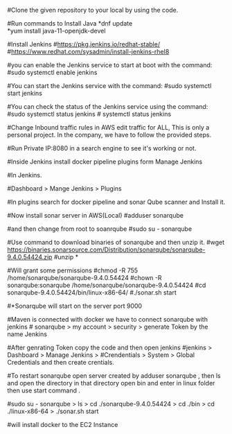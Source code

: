 #Clone the given repository to your local by using the code.

#Run commands to Install Java
    *dnf update
    <br>
    *yum install java-11-openjdk-devel

#Install Jenkins
    #https://pkg.jenkins.io/redhat-stable/
    #https://www.redhat.com/sysadmin/install-jenkins-rhel8

#you can enable the Jenkins service to start at boot with the command:
    #sudo systemctl enable jenkins

#You can start the Jenkins service with the command:
    #sudo systemctl start jenkins

#You can check the status of the Jenkins service using the command:
    #sudo systemctl status jenkins
    # systemctl status jenkins

#Change Inbound traffic rules in AWS edit traffic for ALL, This is only a personal project. In the company, we have to follow the provided steps.

#Run Private IP:8080 in a search engine to see it's working or not.

#Inside Jenkins install docker pipeline plugins form Manage Jenkins

#In Jenkins.

#Dashboard > Mange Jenkins > Plugins

#In plugins search for docker pipeline and sonar Qube scanner and Install it.

#Now install sonar server in AWS(Local)
    #adduser sonarqube

#and then change from root to  soanrqube
    #sudo su - sonarqube

#Use command to download binaries of sonarqube and then unzip it.
    #wget https://binaries.sonarsource.com/Distribution/sonarqube/sonarqube-9.4.0.54424.zip
    #unzip *

#Will grant some permissions
    #chmod -R 755 /home/sonarqube/sonarqube-9.4.0.54424
    #chown -R sonarqube:sonarqube /home/sonarqube/sonarqube-9.4.0.54424
    #cd sonarqube-9.4.0.54424/bin/linux-x86-64/
    #./sonar.sh start

#*Sonarqube will start on the server port 9000

#Maven is connected with docker we have to connect sonarqube with jenkins
    # sonarqube > my account > security > generate Token by the name Jenkins

#After genrating Token copy the code and then open jenkins
   #jenkins  >  Dashboard > Manage Jenkins >    #Crendentials > System > Global Credentials and then create crentials.

#To restart sonarqube
open server created by adduser sonarqube , then  ls and open the directory in that directory open bin and enter in linux folder then use start command .

#sudo su - sonarqube  >  ls >  cd ./sonarqube-9.4.0.54424 > cd ./bin > cd ./linux-x86-64 > ./sonar.sh start


#will install docker to the EC2 Instance
